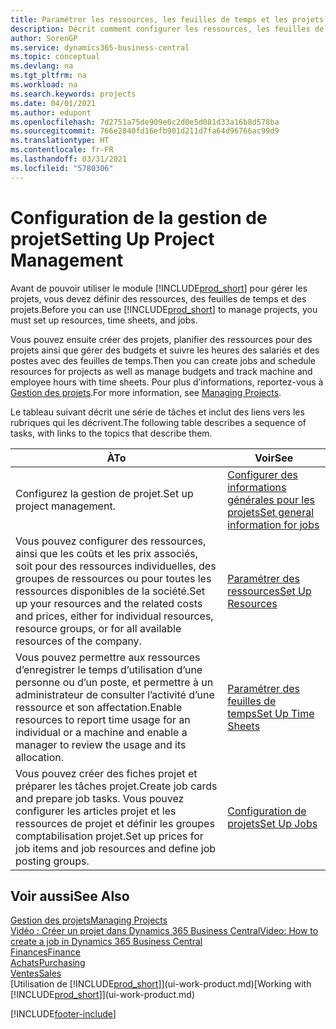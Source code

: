 ```yaml
---
title: Paramétrer les ressources, les feuilles de temps et les projets| Microsoft Docs
description: Décrit comment configurer les ressources, les feuilles de temps et les projets pour la gestion des projets.
author: SorenGP
ms.service: dynamics365-business-central
ms.topic: conceptual
ms.devlang: na
ms.tgt_pltfrm: na
ms.workload: na
ms.search.keywords: projects
ms.date: 04/01/2021
ms.author: edupont
ms.openlocfilehash: 7d2751a75de909e0c2d0e5d081d33a16b8d578ba
ms.sourcegitcommit: 766e2840fd16efb901d211d7fa64d96766ac99d9
ms.translationtype: HT
ms.contentlocale: fr-FR
ms.lasthandoff: 03/31/2021
ms.locfileid: "5780306"
---
```

# <a name="setting-up-project-management"></a><span data-ttu-id="43aca-103">Configuration de la gestion de projet</span><span class="sxs-lookup"><span data-stu-id="43aca-103">Setting Up Project Management</span></span>
<span data-ttu-id="43aca-104">Avant de pouvoir utiliser le module [!INCLUDE[prod_short](includes/prod_short.md)] pour gérer les projets, vous devez définir des ressources, des feuilles de temps et des projets.</span><span class="sxs-lookup"><span data-stu-id="43aca-104">Before you can use [!INCLUDE[prod_short](includes/prod_short.md)] to manage projects, you must set up resources, time sheets, and jobs.</span></span>

<span data-ttu-id="43aca-105">Vous pouvez ensuite créer des projets, planifier des ressources pour des projets ainsi que gérer des budgets et suivre les heures des salariés et des postes avec des feuilles de temps.</span><span class="sxs-lookup"><span data-stu-id="43aca-105">Then you can create jobs and schedule resources for projects as well as manage budgets and track machine and employee hours with time sheets.</span></span> <span data-ttu-id="43aca-106">Pour plus d’informations, reportez-vous à [Gestion des projets](projects-manage-projects.md).</span><span class="sxs-lookup"><span data-stu-id="43aca-106">For more information, see [Managing Projects](projects-manage-projects.md).</span></span>  

<span data-ttu-id="43aca-107">Le tableau suivant décrit une série de tâches et inclut des liens vers les rubriques qui les décrivent.</span><span class="sxs-lookup"><span data-stu-id="43aca-107">The following table describes a sequence of tasks, with links to the topics that describe them.</span></span>

| <span data-ttu-id="43aca-108">À</span><span class="sxs-lookup"><span data-stu-id="43aca-108">To</span></span> | <span data-ttu-id="43aca-109">Voir</span><span class="sxs-lookup"><span data-stu-id="43aca-109">See</span></span> |
| --- | --- |
| <span data-ttu-id="43aca-110">Configurez la gestion de projet.</span><span class="sxs-lookup"><span data-stu-id="43aca-110">Set up project management.</span></span>|[<span data-ttu-id="43aca-111">Configurer des informations générales pour les projets</span><span class="sxs-lookup"><span data-stu-id="43aca-111">Set general information for jobs</span></span>](projects-how-setup-jobs.md#to-set-general-information-for-jobs)|
| <span data-ttu-id="43aca-112">Vous pouvez configurer des ressources, ainsi que les coûts et les prix associés, soit pour des ressources individuelles, des groupes de ressources ou pour toutes les ressources disponibles de la société.</span><span class="sxs-lookup"><span data-stu-id="43aca-112">Set up your resources and the related costs and prices, either for individual resources, resource groups, or for all available resources of the company.</span></span> |[<span data-ttu-id="43aca-113">Paramétrer des ressources</span><span class="sxs-lookup"><span data-stu-id="43aca-113">Set Up Resources</span></span>](projects-how-setup-resources.md) |
| <span data-ttu-id="43aca-114">Vous pouvez permettre aux ressources d’enregistrer le temps d’utilisation d’une personne ou d’un poste, et permettre à un administrateur de consulter l’activité d’une ressource et son affectation.</span><span class="sxs-lookup"><span data-stu-id="43aca-114">Enable resources to report time usage for an individual or a machine and enable a manager to review the usage and its allocation.</span></span> |[<span data-ttu-id="43aca-115">Paramétrer des feuilles de temps</span><span class="sxs-lookup"><span data-stu-id="43aca-115">Set Up Time Sheets</span></span>](projects-how-setup-time-sheets.md) |
| <span data-ttu-id="43aca-116">Vous pouvez créer des fiches projet et préparer les tâches projet.</span><span class="sxs-lookup"><span data-stu-id="43aca-116">Create job cards and prepare job tasks.</span></span> <span data-ttu-id="43aca-117">Vous pouvez configurer les articles projet et les ressources de projet et définir les groupes comptabilisation projet.</span><span class="sxs-lookup"><span data-stu-id="43aca-117">Set up prices for job items and job resources and define job posting groups.</span></span> |[<span data-ttu-id="43aca-118">Configuration de projets</span><span class="sxs-lookup"><span data-stu-id="43aca-118">Set Up Jobs</span></span>](projects-how-setup-jobs.md) |

## <a name="see-also"></a><span data-ttu-id="43aca-119">Voir aussi</span><span class="sxs-lookup"><span data-stu-id="43aca-119">See Also</span></span>

[<span data-ttu-id="43aca-120">Gestion des projets</span><span class="sxs-lookup"><span data-stu-id="43aca-120">Managing Projects</span></span>](projects-manage-projects.md)  
[<span data-ttu-id="43aca-121">Vidéo : Créer un projet dans Dynamics 365 Business Central</span><span class="sxs-lookup"><span data-stu-id="43aca-121">Video: How to create a job in Dynamics 365 Business Central</span></span>](https://www.youtube.com/watch?v=VqaPWr7BWmw)  
[<span data-ttu-id="43aca-122">Finances</span><span class="sxs-lookup"><span data-stu-id="43aca-122">Finance</span></span>](finance.md)  
[<span data-ttu-id="43aca-123">Achats</span><span class="sxs-lookup"><span data-stu-id="43aca-123">Purchasing</span></span>](purchasing-manage-purchasing.md)  
[<span data-ttu-id="43aca-124">Ventes</span><span class="sxs-lookup"><span data-stu-id="43aca-124">Sales</span></span>](sales-manage-sales.md)  
<span data-ttu-id="43aca-125">[Utilisation de [!INCLUDE[prod_short](includes/prod_short.md)]](ui-work-product.md)</span><span class="sxs-lookup"><span data-stu-id="43aca-125">[Working with [!INCLUDE[prod_short](includes/prod_short.md)]](ui-work-product.md)</span></span>  


[!INCLUDE[footer-include](includes/footer-banner.md)]